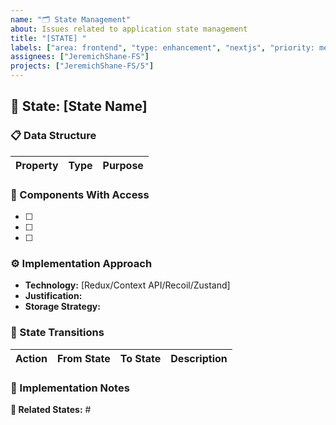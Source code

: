 ```yaml
---
name: "🗂️ State Management"
about: Issues related to application state management
title: "[STATE] "
labels: ["area: frontend", "type: enhancement", "nextjs", "priority: medium"]
assignees: ["JeremichShane-FS"]
projects: ["JeremichShane-FS/5"]
---
```


## 🧠 State: [State Name]

### 📋 Data Structure

| Property | Type | Purpose |
| -------- | ---- | ------- |

<!-- Examples:
| currentUser | object | Stores logged-in user information |
| isLoading | boolean | Indicates data-fetching operation status |
| errorMessage | string | Stores error messages | -->

### 🧩 Components With Access

<!-- Examples:
- [ ] LoginFormComponent - Write access
- [ ] UserProfileComponent - Read access
- [ ] NavbarComponent - Read access for user info -->

- [ ]
- [ ]
- [ ]

### ⚙️ Implementation Approach

<!-- Example:
- **Technology:** Redux Toolkit
- **Justification:** Complex global state with many components needing access
- **Storage Strategy:** Persist user data in localStorage, keep UI state in memory -->

- **Technology:** [Redux/Context API/Recoil/Zustand]
- **Justification:**
- **Storage Strategy:**

### 🔄 State Transitions

| Action | From State | To State | Description |
| ------ | ---------- | -------- | ----------- |

<!-- Examples:
| LOGIN_REQUEST | Initial | Loading | Sets isLoading to true |
| LOGIN_SUCCESS | Loading | Authenticated | Sets currentUser and isLoading to false |
| LOGOUT | Authenticated | Initial | Clears user data | -->

### 📝 Implementation Notes

<!-- Example: Consider performance implications for large state objects. Plan for synchronization with backend. -->

**🔗 Related States:** #
